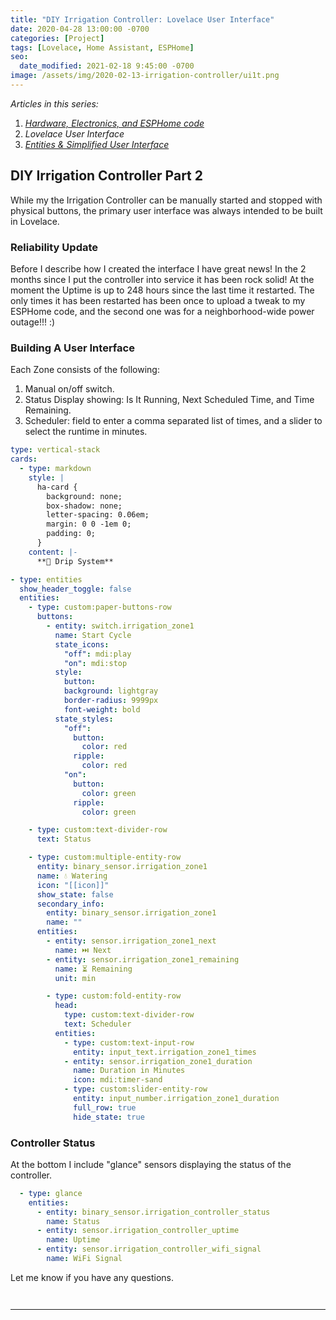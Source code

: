 ```yaml
---
title: "DIY Irrigation Controller: Lovelace User Interface"
date: 2020-04-28 13:00:00 -0700
categories: [Project]
tags: [Lovelace, Home Assistant, ESPHome]
seo:
  date_modified: 2021-02-18 9:45:00 -0700
image: /assets/img/2020-02-13-irrigation-controller/ui1t.png
---
```


*Articles in this series:*
1. *[Hardware, Electronics, and ESPHome code](../diy-irrigation-controller-esphome-home-assistant/)*
2. *Lovelace User Interface*
3. *[Entities & Simplified User Interface](../diy-irrigation-controller-lovelace-ui-update/)*

## DIY Irrigation Controller Part 2

While my the Irrigation Controller can be manually started and stopped with physical buttons, the primary user interface was always intended to be built in Lovelace.

### Reliability Update

Before I describe how I created the interface I have great news! In the 2 months since I put the controller into service it has been rock solid! At the moment the Uptime is up to 248 hours since the last time it restarted. The only times it has been restarted has been once to upload a tweak to my ESPHome code, and the second one was for a neighborhood-wide power outage!!! :)

### Building A User Interface

Each Zone consists of the following:

1. Manual on/off switch.
2. Status Display showing: Is It Running, Next Scheduled Time, and Time Remaining.
3. Scheduler: field to enter a comma separated list of times, and a slider to select the runtime in minutes.

```yaml
type: vertical-stack
cards:
  - type: markdown
    style: |
      ha-card {
        background: none;
        box-shadow: none;
        letter-spacing: 0.06em;
        margin: 0 0 -1em 0;
        padding: 0;
      }
    content: |-
      **🌱 Drip System**

- type: entities
  show_header_toggle: false
  entities:
    - type: custom:paper-buttons-row
      buttons:
        - entity: switch.irrigation_zone1
          name: Start Cycle
          state_icons:
            "off": mdi:play
            "on": mdi:stop
          style:
            button:
            background: lightgray
            border-radius: 9999px
            font-weight: bold
          state_styles:
            "off":
              button:
                color: red
              ripple:
                color: red
            "on":
              button:
                color: green
              ripple:
                color: green

    - type: custom:text-divider-row
      text: Status

    - type: custom:multiple-entity-row
      entity: binary_sensor.irrigation_zone1
      name: 💧 Watering
      icon: "[[icon]]"
      show_state: false
      secondary_info:
        entity: binary_sensor.irrigation_zone1
        name: ""
      entities:
        - entity: sensor.irrigation_zone1_next
          name: ⏭️ Next
        - entity: sensor.irrigation_zone1_remaining
          name: ⏳ Remaining
          unit: min

        - type: custom:fold-entity-row
          head:
            type: custom:text-divider-row
            text: Scheduler
          entities:
            - type: custom:text-input-row
              entity: input_text.irrigation_zone1_times
            - entity: sensor.irrigation_zone1_duration
              name: Duration in Minutes
              icon: mdi:timer-sand
            - type: custom:slider-entity-row
              entity: input_number.irrigation_zone1_duration
              full_row: true
              hide_state: true
```

### Controller Status

At the bottom I include "glance" sensors displaying the status of the controller.

```yaml
  - type: glance
    entities:
      - entity: binary_sensor.irrigation_controller_status
        name: Status
      - entity: sensor.irrigation_controller_uptime
        name: Uptime
      - entity: sensor.irrigation_controller_wifi_signal
        name: WiFi Signal
```

Let me know if you have any questions.

<div style="margin-top:3em;">
<style type="text/css">
div#amzn-native-ad-0 {
  left: 0 !important;
}
</style>
<script type="text/javascript">
amzn_assoc_placement = "adunit0";
amzn_assoc_search_bar = "true";
amzn_assoc_tracking_id = "brianhanifi0d-20";
amzn_assoc_ad_mode = "manual";
amzn_assoc_ad_type = "smart";
amzn_assoc_marketplace = "amazon";
amzn_assoc_region = "US";
amzn_assoc_title = "Components mentioned in this article";
amzn_assoc_linkid = "37a4f3f0677f4d551439a4f5d4e1c92b";
amzn_assoc_asins = "B0793NYYPZ,B0007N5LJK,B000VYGMF2,B001H1NGOI";
</script>
<script src="//z-na.amazon-adsystem.com/widgets/onejs?MarketPlace=US"></script>
</div>

---

[github-issue]: https://github.com/brianhanifin/Home-Assistant-Config/issues/37
[github-esphome]: https://github.com/brianhanifin/esphome-config
[github-ha]: https://github.com/brianhanifin/Home-Assistant-Config
